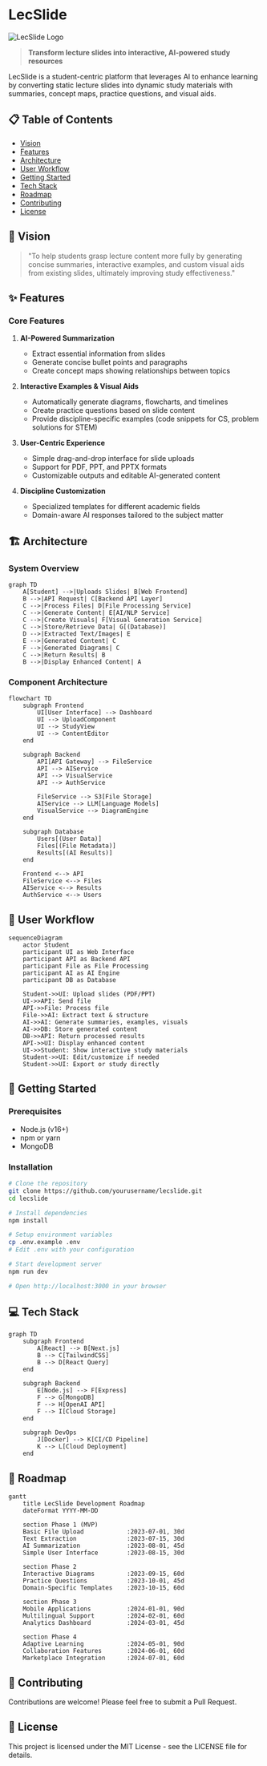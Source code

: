 # LecSlide

![LecSlide Logo](./public/images/lecslide-logo.png)

> **Transform lecture slides into interactive, AI-powered study resources**

LecSlide is a student-centric platform that leverages AI to enhance learning by converting static lecture slides into dynamic study materials with summaries, concept maps, practice questions, and visual aids.

## 📋 Table of Contents
- [Vision](#vision)
- [Features](#features)
- [Architecture](#architecture)
- [User Workflow](#user-workflow)
- [Getting Started](#getting-started)
- [Tech Stack](#tech-stack)
- [Roadmap](#roadmap)
- [Contributing](#contributing)
- [License](#license)

## 🔭 Vision

> "To help students grasp lecture content more fully by generating concise summaries, interactive examples, and custom visual aids from existing slides, ultimately improving study effectiveness."

## ✨ Features

### Core Features

1. **AI-Powered Summarization**
   - Extract essential information from slides
   - Generate concise bullet points and paragraphs
   - Create concept maps showing relationships between topics

2. **Interactive Examples & Visual Aids**
   - Automatically generate diagrams, flowcharts, and timelines
   - Create practice questions based on slide content
   - Provide discipline-specific examples (code snippets for CS, problem solutions for STEM)

3. **User-Centric Experience**
   - Simple drag-and-drop interface for slide uploads
   - Support for PDF, PPT, and PPTX formats
   - Customizable outputs and editable AI-generated content

4. **Discipline Customization**
   - Specialized templates for different academic fields
   - Domain-aware AI responses tailored to the subject matter

## 🏗️ Architecture

### System Overview

```mermaid
graph TD
    A[Student] -->|Uploads Slides| B[Web Frontend]
    B -->|API Request| C[Backend API Layer]
    C -->|Process Files| D[File Processing Service]
    C -->|Generate Content| E[AI/NLP Service]
    C -->|Create Visuals| F[Visual Generation Service]
    C -->|Store/Retrieve Data| G[(Database)]
    D -->|Extracted Text/Images| E
    E -->|Generated Content| C
    F -->|Generated Diagrams| C
    C -->|Return Results| B
    B -->|Display Enhanced Content| A
```

### Component Architecture

```mermaid
flowchart TD
    subgraph Frontend
        UI[User Interface] --> Dashboard
        UI --> UploadComponent
        UI --> StudyView
        UI --> ContentEditor
    end

    subgraph Backend
        API[API Gateway] --> FileService
        API --> AIService
        API --> VisualService
        API --> AuthService
        
        FileService --> S3[File Storage]
        AIService --> LLM[Language Models]
        VisualService --> DiagramEngine
    end

    subgraph Database
        Users[(User Data)]
        Files[(File Metadata)]
        Results[(AI Results)]
    end

    Frontend <--> API
    FileService <--> Files
    AIService <--> Results
    AuthService <--> Users
```

## 🔄 User Workflow

```mermaid
sequenceDiagram
    actor Student
    participant UI as Web Interface
    participant API as Backend API
    participant File as File Processing
    participant AI as AI Engine
    participant DB as Database

    Student->>UI: Upload slides (PDF/PPT)
    UI->>API: Send file
    API->>File: Process file
    File->>AI: Extract text & structure
    AI->>AI: Generate summaries, examples, visuals
    AI->>DB: Store generated content
    DB->>API: Return processed results
    API->>UI: Display enhanced content
    UI->>Student: Show interactive study materials
    Student->>UI: Edit/customize if needed
    Student->>UI: Export or study directly
```

## 🚀 Getting Started

### Prerequisites
- Node.js (v16+)
- npm or yarn
- MongoDB

### Installation

```bash
# Clone the repository
git clone https://github.com/yourusername/lecslide.git
cd lecslide

# Install dependencies
npm install

# Setup environment variables
cp .env.example .env
# Edit .env with your configuration

# Start development server
npm run dev

# Open http://localhost:3000 in your browser
```

## 💻 Tech Stack

```mermaid
graph TD
    subgraph Frontend
        A[React] --> B[Next.js]
        B --> C[TailwindCSS]
        B --> D[React Query]
    end
    
    subgraph Backend
        E[Node.js] --> F[Express]
        F --> G[MongoDB]
        F --> H[OpenAI API]
        F --> I[Cloud Storage]
    end
    
    subgraph DevOps
        J[Docker] --> K[CI/CD Pipeline]
        K --> L[Cloud Deployment]
    end
```

## 📅 Roadmap

```mermaid
gantt
    title LecSlide Development Roadmap
    dateFormat YYYY-MM-DD
    
    section Phase 1 (MVP)
    Basic File Upload            :2023-07-01, 30d
    Text Extraction              :2023-07-15, 30d
    AI Summarization             :2023-08-01, 45d
    Simple User Interface        :2023-08-15, 30d
    
    section Phase 2
    Interactive Diagrams         :2023-09-15, 60d
    Practice Questions           :2023-10-01, 45d
    Domain-Specific Templates    :2023-10-15, 60d
    
    section Phase 3
    Mobile Applications          :2024-01-01, 90d
    Multilingual Support         :2024-02-01, 60d
    Analytics Dashboard          :2024-03-01, 45d
    
    section Phase 4
    Adaptive Learning            :2024-05-01, 90d
    Collaboration Features       :2024-06-01, 60d
    Marketplace Integration      :2024-07-01, 60d
```

## 🤝 Contributing

Contributions are welcome! Please feel free to submit a Pull Request.

## 📄 License

This project is licensed under the MIT License - see the LICENSE file for details. 